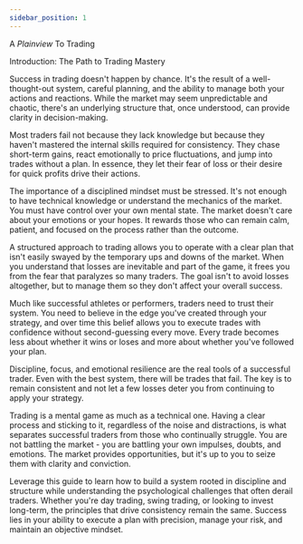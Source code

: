 ```yaml
---
sidebar_position: 1
---
```


A *Plainview* To Trading 

Introduction: The Path to Trading Mastery 

Success in trading doesn't happen by chance. It's the result of a well-thought-out system, careful planning, and the ability to manage both your actions and reactions. While the market may seem unpredictable and chaotic, there's an underlying structure that, once understood, can provide clarity in decision-making. 

Most traders fail not because they lack knowledge but because they haven't mastered the internal skills required for consistency. They chase short-term gains, react emotionally to price fluctuations, and jump into trades without a plan. In essence, they let their fear of loss or their desire for quick profits drive their actions. 

The importance of a disciplined mindset must be stressed. It's not enough to have technical knowledge or understand the mechanics of the market. You must have control over your own mental state. The market doesn't care about your emotions or your hopes. It rewards those who can remain calm, patient, and focused on the process rather than the outcome. 

A structured approach to trading allows you to operate with a clear plan that isn't easily swayed by the temporary ups and downs of the market. When you understand that losses are inevitable and part of the game, it frees you from the fear that paralyzes so many traders. The goal isn't to avoid losses altogether, but to manage them so they don't affect your overall success. 

Much like successful athletes or performers, traders need to trust their system. You need to believe in the edge you've created through your strategy, and over time this belief allows you to execute trades with confidence without second-guessing every move. Every trade becomes less about whether it wins or loses and more about whether you've followed your plan. 

Discipline, focus, and emotional resilience are the real tools of a successful trader. Even with the best system, there will be trades that fail. The key is to remain consistent and not let a few losses deter you from continuing to apply your strategy. 

Trading is a mental game as much as a technical one. Having a clear process and sticking to it, regardless of the noise and distractions, is what separates successful traders from those who continually struggle. You are not battling the market \- you are battling your own impulses, doubts, and emotions. The market provides opportunities, but it's up to you to seize them with clarity and conviction. 

Leverage this guide to learn how to build a system rooted in discipline and structure while understanding the psychological challenges that often derail traders. Whether you're day trading, swing trading, or looking to invest long-term, the principles that drive consistency remain the same. Success lies in your ability to execute a plan with precision, manage your risk, and maintain an objective mindset.   